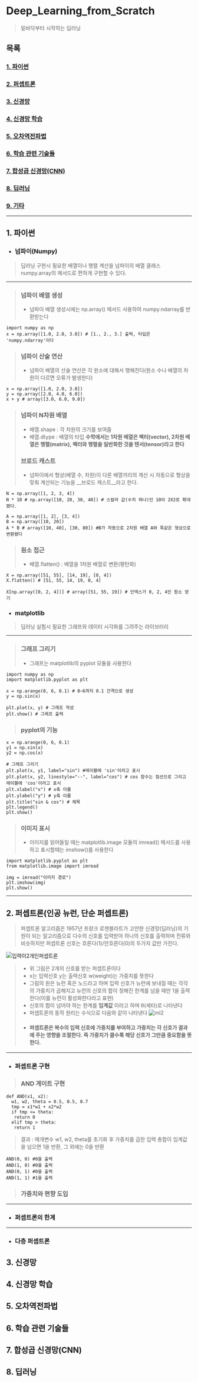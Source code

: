 # Deep_Learning_from_Scratch
> 밑바닥부터 시작하는 딥러닝

## 목록

### [1. 파이썬](>딥러닝-구현시-필요한-배열이나-행렬-계산을-넘파이의-배열-클래스-numpy.array의-메서드로-편하게-구현할-수-있다.)
### [2. 퍼셉트론](#2.-퍼셉트론(인공-뉴런,-단순-퍼셉트론))
### [3. 신경망]()
### [4. 신경망 학습]()
### [5. 오차역전파법]()
### [6. 학습 관련 기술들]()
### [7. 합성곱 신경망(CNN)]()
### [8. 딥러닝]()
### [9. 기타]()

***

## 1. 파이썬
* ### 넘파이(Numpy)
> 딥러닝 구현시 필요한 배열이나 행렬 계산을 넘파이의 배열 클래스 numpy.array의 메서드로 편하게 구현할 수 있다.
 ***
> ### 넘파이 배열 생성
> * 넘파이 배열 생성시에는 np.array() 메서드 사용하여 numpy.ndarray를 반환받는다
```
import numpy as np
x = np.array([1.0, 2.0, 3.0]) # [1., 2., 3.] 출력, 타입은 'numpy.ndarray'이다
```
> ### 넘파이 산술 연산
> * 넘파이 배열의 산술 연산은 각 원소에 대해서 행해진다(원소 수나 배열의 차원이 다르면 오류가 발생한다)
```
x = np.array([1.0, 2.0, 3.0])
y = np.array([2.0, 4.0, 6.0])
x + y # array([3.0, 6.0, 9.0])
```
> ### 넘파이 N차원 배열
> * 배열.shape : 각 차원의 크기를 보여줌
> * 배열.dtype : 배열의 타입
> **수학에서는 1차원 배열은 벡터(vector), 2차원 배열은 행렬(matrix), 벡터와 행렬을 일반화한 것을 텐서(tensor)라고 한다**
> ### 브로드 캐스트
> * 넘파이에서 형상(배열 수, 차원)이 다른 배열끼리의 계산 시 자동으로 형상을 맞춰 계산되는 기능을 __브로드 캐스트__라고 한다.
```
N = np.array([1, 2, 3, 4])
N * 10 # np.array([10, 20, 30, 40]) # 스칼라 값(수치 하나)인 10이 2X2로 확대됐다.
 
A = np.array([1, 2], [3, 4])
B = np.array([10, 20])
A * B # array([10, 40], [30, 80]) #B가 자동으로 2차원 배열 A와 똑같은 형상으로 변환됐다
```
> ### 원소 접근
> * 배열.flatten() : 배열을 1차원 배열로 변환(평탄화)
```
X = np.array([51, 55], [14, 19], [0, 4])
X.flatten() # [51, 55, 14, 19, 0, 4]
 
X[np.array([0, 2, 4])] # array([51, 55, 19]) # 인덱스가 0, 2, 4인 원소 얻기
```
* ### matplotlib
> 딥러닝 실험시 필요한 그래프와 데이터 시각화를 그려주는 라이브러리
***
> ### 그래프 그리기
> * 그래프는 matplotlib의 pyplot 모듈을 사용한다
```
import numpy as np
import matplotlib.pyplot as plt

x = np.arange(0, 6, 0.1) # 0~6까지 0.1 간격으로 생성
y = np.sin(x)

plt.plot(x, y) # 그래프 작성
plt.show() # 그래프 출력
```
> ### pyplot의 기능
```
x = np.arange(0, 6, 0.1)
y1 = np.sin(x)
y2 = np.cos(x)

# 그래프 그리기
plt.plot(x, y1, label="sin") #레이블에 'sin'이라고 표시
plt.plot(x, y2, linestyle="--", label="cos") # cos 함수는 점선으로 그리고 레이블에 'cos'이라고 표시
plt.xlabel("x") # x축 이름
plt.ylabel("y") # y축 이름
plt.title("sin & cos") # 제목
plt.legend()
plt.show()
```
> ### 이미지 표시
> * 이미지를 읽어들일 때는 matplotlib.image 모듈의 imread() 메서드를 사용하고 표시할때는 imshow()를 사용한다
```
import matplotlib.pyplot as plt
from matplotlib.image import imread

img = imread("이미지 경로")
plt.imshow(img)
plt.show()
```
***
## 2. 퍼셉트론(인공 뉴런, 단순 퍼셉트론)
> 퍼셉트론 알고리즘은 1957년 프랑크 로젠블라트가 고안한 신경망(딥러닝)의 기원이 되는 알고리즘으로 다수의 신호를 입력받아 하나의 신호를 출력하며 전류와 비슷하지만 퍼셉트론 신호는 흐른다(1)/안흐른다(0)의 두가지 값만 가진다.

![입력이2개인퍼셉트론](https://user-images.githubusercontent.com/68007145/104921566-d9ff5a80-59dc-11eb-8c38-f5f812dc8a45.png)
> * 위 그림은 2개의 신호를 받는 퍼셉트론이다
> * x는 입력신호 y는 출력신호 w(weight)는 가중치를 뜻한다
> * 그림의 원은 뉴런 혹은 노드라고 하며 입력 신호가 뉴런에 보내질 때는 각각의 가중치가 곱해지고 뉴런의 신호의 합이 정해진 한계를 넘을 때만 1을 출력한다(이를 뉴런이 활성화한다라고 표현)
> * 신호의 합이 넘어야 하는 한계를 __임계값__ 이라고 하며 θ(세타)로 나타낸다
> * 퍼셉트론의 동작 원리는 수식으로 다음와 같이 나타낸다
> ![ml2](https://user-images.githubusercontent.com/68007145/104923581-9528f300-59df-11eb-8397-aa9d01b1e5ba.png)
> * #### 퍼셉트론은 복수의 입력 신호에 가중치를 부여하고 가중치는 각 신호가 결과에 주는 영향을 조절한다. 즉 __가중치가 클수록 해당 신호가 그만큼 중요함을 뜻__ 한다.
***
* ### 퍼셉트론 구현
> ### AND 게이트 구현
```
def AND(x1, x2):
  w1, w2, theta = 0.5, 0.5, 0.7
  tmp = x1*w1 + x2*w2
  if tmp <= theta:
   return 0
  elif tmp > theta:
   return 1
```
> 결과 : 매개변수 w1, w2, theta를 초기화 후 가중치를 곱한 입력 총합이 임계값을 넘으면 1을 반환, 그 외에는 0을 반환
```
AND(0, 0) #0을 출력
AND(1, 0) #0을 출력
AND(0, 1) #0을 출력
AND(1, 1) #1을 출력
```
> ### 가중치와 편향 도입

***
* ### 퍼셉트론의 한계
***
* ### 다층 퍼셉트론 

## 3. 신경망

## 4. 신경망 학습

## 5. 오차역전파법

## 6. 학습 관련 기술들

## 7. 합성곱 신경망(CNN)

## 8. 딥러닝
